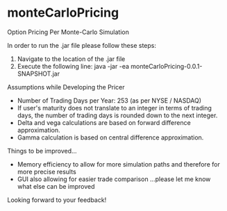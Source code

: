 # monteCarloPricing
Option Pricing Per Monte-Carlo Simulation

In order to run the .jar file please follow these steps:
1) Navigate to the location of the .jar file
2) Execute the following line:
java -jar -ea monteCarloPricing-0.0.1-SNAPSHOT.jar

Assumptions while Developing the Pricer
- Number of Trading Days per Year: 253 (as per NYSE / NASDAQ)
- If user's maturity does not translate to an integer in terms of trading days, the number of trading days is rounded down to the next integer.
- Delta and vega calculations are based on forward difference approximation.
- Gamma calculation is based on central difference approximation.

Things to be improved...
- Memory efficiency to allow for more simulation paths and therefore for more precise results
- GUI also allowing for easier trade comparison
...please let me know what else can be improved

Looking forward to your feedback!
